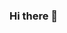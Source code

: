 ### Hi there 👋

<!--
**Cssandhu2/Cssandhu2** is a ✨ _special_ ✨ repository because its `README.md` (this file) appears on your GitHub profile.

Here are some ideas to get you started:

- 🔭 I’m currently working on python programming
- 🌱 I’m currently learning python
- 👯 I’m looking to collaborate on different OS
- 🤔 I’m looking for help with scripting part
- 💬 Ask me about basic automation
- 📫 How to reach me: cssandhu2@myseneca.ca
- 😄 Pronouns: him/his
- ⚡ Fun fact: I can't joke
-->
